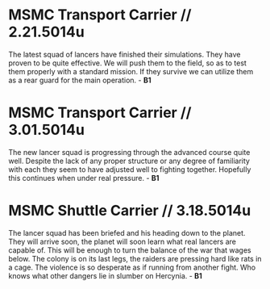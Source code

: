 # MSMC Transport Carrier // 2.21.5014u
The latest squad of lancers have finished their simulations. They have proven to be quite effective.  We will push them to the field, so as to test them properly with a standard mission. If they survive we can utilize them as a rear guard for the main operation. - **B1**
# MSMC Transport Carrier // 3.01.5014u
The new lancer squad is progressing through the advanced course quite well. Despite the lack of any proper structure or any degree of familiarity with each they seem to have adjusted well to fighting together. Hopefully this continues when under real pressure. - **B1**
# MSMC Shuttle Carrier // 3.18.5014u
The lancer squad has been briefed and his heading down to the planet. They will arrive soon, the planet will soon learn what real lancers are capable of. This will be enough to turn the balance of the war that wages below. The colony is on its last legs, the raiders are pressing hard like rats in a cage. The violence is so desperate as if running from another fight. Who knows what other dangers lie in slumber on Hercynia. - **B1**
